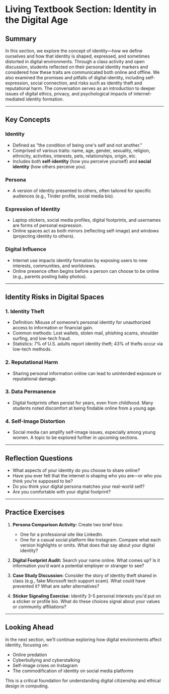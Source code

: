 # Living Textbook Section: Identity in the Digital Age

## Summary
In this section, we explore the concept of identity—how we define ourselves and how that identity is shaped, expressed, and sometimes distorted in digital environments. Through a class activity and open discussion, students reflected on their personal identity markers and considered how these traits are communicated both online and offline. We also examined the promises and pitfalls of digital identity, including self-expression, social connection, and risks such as identity theft and reputational harm. The conversation serves as an introduction to deeper issues of digital ethics, privacy, and psychological impacts of internet-mediated identity formation.

---

## Key Concepts

### Identity
- Defined as "the condition of being one's self and not another."
- Comprised of various traits: name, age, gender, sexuality, religion, ethnicity, activities, interests, pets, relationships, origin, etc.
- Includes both **self-identity** (how you perceive yourself) and **social identity** (how others perceive you).

### Persona
- A version of identity presented to others, often tailored for specific audiences (e.g., Tinder profile, social media bio).

### Expression of Identity
- Laptop stickers, social media profiles, digital footprints, and usernames are forms of personal expression.
- Online spaces act as both mirrors (reflecting self-image) and windows (projecting identity to others).

### Digital Influence
- Internet use impacts identity formation by exposing users to new interests, communities, and worldviews.
- Online presence often begins before a person can choose to be online (e.g., parents posting baby photos).

---

## Identity Risks in Digital Spaces

### 1. Identity Theft
- Definition: Misuse of someone’s personal identity for unauthorized access to information or financial gain.
- Common methods: Lost wallets, stolen mail, phishing scams, shoulder surfing, and low-tech fraud.
- Statistics: 7% of U.S. adults report identity theft; 43% of thefts occur via low-tech methods.

### 2. Reputational Harm
- Sharing personal information online can lead to unintended exposure or reputational damage.

### 3. Data Permanence
- Digital footprints often persist for years, even from childhood. Many students noted discomfort at being findable online from a young age.

### 4. Self-Image Distortion
- Social media can amplify self-image issues, especially among young women. A topic to be explored further in upcoming sections.

---

## Reflection Questions
- What aspects of your identity do you choose to share online?
- Have you ever felt that the internet is shaping who you are—or who you think you’re supposed to be?
- Do you think your digital persona matches your real-world self?
- Are you comfortable with your digital footprint?

---

## Practice Exercises
1. **Persona Comparison Activity:**
   Create two brief bios:
    - One for a professional site like LinkedIn.
    - One for a casual social platform like Instagram.
      Compare what each version highlights or omits. What does that say about your digital identity?

2. **Digital Footprint Audit:**
   Search your name online. What comes up? Is it information you’d want a potential employer or stranger to see?

3. **Case Study Discussion:**
   Consider the story of identity theft shared in class (e.g., fake Microsoft tech support scam). What could have prevented it? What are safer alternatives?

4. **Sticker Signaling Exercise:**
   Identify 3-5 personal interests you'd put on a sticker or profile bio. What do these choices signal about your values or community affiliations?

---

## Looking Ahead
In the next section, we’ll continue exploring how digital environments affect identity, focusing on:
- Online predation
- Cyberbullying and cyberstalking
- Self-image crises on Instagram
- The commodification of identity on social media platforms

This is a critical foundation for understanding digital citizenship and ethical design in computing.

